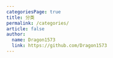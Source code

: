 ```yaml
---
categoriesPage: true
title: 分类
permalink: /categories/
article: false
author: 
  name: Dragon1573
  link: https://github.com/Dragon1573
---
```

